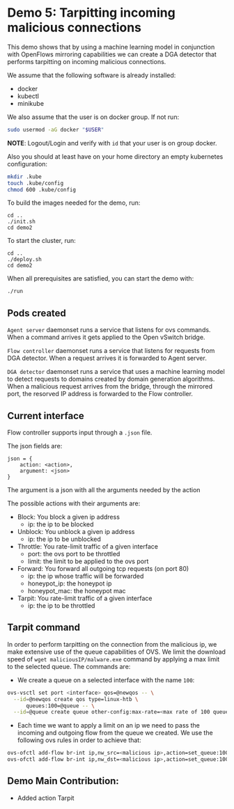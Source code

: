 # Demo 5: Tarpitting incoming malicious connections

This demo shows that by using a machine learning model in conjunction with OpenFlows mirroring capabilities we can create a DGA detector that performs tarpitting on incoming malicious connections. 

We assume that the following software is already installed:

- docker
- kubectl
- minikube

We also assume that the user is on docker group. If not run:

```sh
sudo usermod -aG docker "$USER"
```

**NOTE**: Logout/Login and verify with `id` that your user is on group docker.

Also you should at least have on your home directory an empty kubernetes
configuration:

```sh
mkdir .kube
touch .kube/config
chmod 600 .kube/config
```

To build the images needed for the demo, run:


```
cd ..
./init.sh
cd demo2
```

To start the cluster, run:

```
cd ..
./deploy.sh
cd demo2
```

When all prerequisites are satisfied, you can start the demo with:

```sh
./run
```

## Pods created

`Agent server` daemonset runs a service that listens for ovs commands. When a command arrives it gets applied to the Open vSwitch bridge.

`Flow controller` daemonset runs a service that listens for requests from DGA detector. When a request arrives it is forwarded to Agent server.

`DGA detector` daemonset runs a service that uses a machine learning model to detect requests to domains created by domain generation algorithms. When a malicious request arrives from the bridge, through the mirrored port, the resorved IP address is forwarded to the Flow controller.

## Current interface

Flow controller supports input through a `.json` file.

The json fields are:
```
json = {
    action: <action>,
    argument: <json>
}
```

The argument is a json with all the arguments needed by the action

The possible actions with their arguments are:

- Block: You block a given ip address
  - ip: the ip to be blocked
- Unblock: You unblock a given ip address
  - ip: the ip to be unblocked
- Throttle: You rate-limit traffic of a given interface
  - port: the ovs port to be throttled
  - limit: the limit to be applied to the ovs port
- Forward: You forward all outgoing tcp requests (on port 80)
  - ip: the ip whose traffic will be forwarded
  - honeypot_ip: the honeypot ip
  - honeypot_mac: the honeypot mac
- Tarpit: You rate-limit traffic of a given interface
  - ip: the ip to be throttled

## Tarpit command

In order to perform tarpitting on the connection from the malicious ip, we make extensive use of the queue capabilities of OVS. We limit the download speed of `wget maliciousIP/malware.exe` command by applying a max limit to the selected queue. The commands are:

- We create a queue on a selected interface with the name `100`:
```sh
ovs-vsctl set port <interface> qos=@newqos -- \
  --id=@newqos create qos type=linux-htb \
      queues:100=@queue -- \
  --id=@queue create queue other-config:max-rate=<max rate of 100 queue>
```

- Each time we want to apply a limit on an ip we need to pass the incoming and outgoing flow from the queue we created. We use the following ovs rules in order to achieve that:
```sh
ovs-ofctl add-flow br-int ip,nw_src=<malicious ip>,action=set_queue:100,goto_table:30
ovs-ofctl add-flow br-int ip,nw_dst=<malicious ip>,action=set_queue:100,goto_table:30
```

## Demo Main Contribution:
  - Added action Tarpit